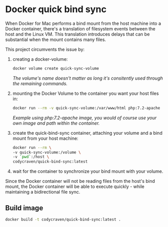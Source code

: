 # Docker quick bind sync

When Docker for Mac performs a bind mount from the host machine into a Docker container, there's a translation of filesystem events between the host and the Linux VM. This translation introduces delays that can be substantial when the mount contains many files.

This project circumvents the issue by:

1. creating a docker-volume:

    ```bash
    docker volume create quick-sync-volume
    ```

    _The volume's name doesn't matter as long it's consitently used through the remaining commands._

1. mounting the Docker Volume to the container you want your host files in:

    ```bash
    docker run --rm -v quick-sync-volume:/var/www/html php:7.2-apache
    ```

    _Example using php:7.2-apache image, you would of course use your own image and path within the container._

1. create the quick-bind-sync container, attaching your volume and a bind mount from your host machine:

    ```bash
    docker run --rm \
    -v quick-sync-volume:/volume \
    -v `pwd`:/host \
    codycraven/quick-bind-sync:latest
    ```

1. wait for the container to synchronize your bind mount with your volume.

Since the Docker container will not be reading files from the host's bind mount, the Docker container will be able to execute quickly - while maintaining a bidirectional file sync.

## Build image

```bash
docker build -t codycraven/quick-bind-sync:latest .
```
